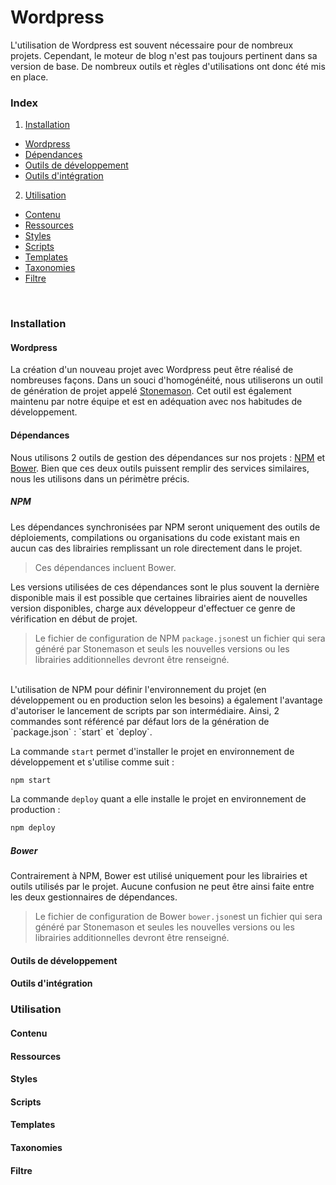 # Wordpress

L'utilisation de Wordpress est souvent nécessaire pour de nombreux projets. Cependant, le moteur de blog n'est pas toujours pertinent dans sa version de base. De nombreux outils et règles d'utilisations ont donc été mis en place.

### Index

 1. [Installation](#installation)
  - [Wordpress](#wordpress)
  - [Dépendances](#dépendances)
  - [Outils de développement](#outils-de-développement)
  - [Outils d'intégration](#outils-dintégration)
 2. [Utilisation](#utilisation)
  - [Contenu](#contenu)
  - [Ressources](#ressources)
  - [Styles](#styles)
  - [Scripts](#scripts)
  - [Templates](#templates)
  - [Taxonomies](#taxonomies)
  - [Filtre](#filtre)

<br>

### Installation

#### Wordpress

La création d'un nouveau projet avec Wordpress peut être réalisé de nombreuses façons. Dans un souci d'homogénéité, nous utiliserons un outil de génération de projet appelé [Stonemason](https://github.com/Stuff90/stonemason). Cet outil est également maintenu par notre équipe et est en adéquation avec nos habitudes de développement.

#### Dépendances

Nous utilisons 2 outils de gestion des dépendances sur nos projets : [NPM](https://www.npmjs.com/) et [Bower](http://bower.io/).
Bien que ces deux outils puissent remplir des services similaires, nous les utilisons dans un périmètre précis. 

##### NPM

Les dépendances synchronisées par NPM seront uniquement des outils de déploiements, compilations ou organisations du code existant mais en aucun cas des librairies remplissant un role directement dans le projet.

> Ces dépendances incluent Bower.

Les versions utilisées de ces dépendances sont le plus souvent la dernière disponible mais il est possible que certaines librairies aient de nouvelles version disponibles, charge aux développeur d'effectuer ce genre de vérification en début de projet.

> Le fichier de configuration de NPM `package.json`est un fichier qui sera généré par Stonemason et seuls les nouvelles versions ou les librairies additionnelles devront être renseigné.

<br>
L'utilisation de NPM pour définir l'environnement du projet (en développement ou en production selon les besoins) a également l'avantage d'autoriser le lancement de scripts par son intermédiaire. Ainsi, 2 commandes sont référencé par défaut lors de la génération de `package.json` : `start` et `deploy`.

La commande `start` permet d'installer le projet en environnement de développement et s'utilise comme suit :
```bash
npm start
```
La commande `deploy` quant a elle installe le projet en environnement de production : 
```bash
npm deploy
```

##### Bower

Contrairement à NPM, Bower est utilisé uniquement pour les librairies et outils utilisés par le projet. Aucune confusion ne peut être ainsi faite entre les deux gestionnaires de dépendances.

> Le fichier de configuration de Bower `bower.json`est un fichier qui sera généré par Stonemason et seules les nouvelles versions ou les librairies additionnelles devront être renseigné.

#### Outils de développement

#### Outils d'intégration

### Utilisation

#### Contenu

#### Ressources

#### Styles

#### Scripts

#### Templates

#### Taxonomies

#### Filtre

